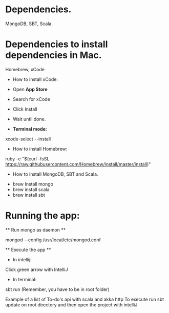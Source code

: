 # Dependencies.

MongoDB,
SBT,
Scala.

# Dependencies to install dependencies in Mac.

Homebrew,
xCode

* How to install xCode: 

- Open **App Store** 
- Search for xCode
- Click Install 
- Wait until done. 

- **Terminal mode:** 

xcode-select --install

* How to install Homebrew: 

ruby -e "$(curl -fsSL https://raw.githubusercontent.com/Homebrew/install/master/install)"

* How to install MongoDB, SBT and Scala. 

- brew Install mongo
- brew install scala
- brew install sbt


# Running the app: 

** Run mongo as daemon **

mongod --config /usr/local/etc/mongod.conf


** Execute the app **

- In intellij: 

Click green arrow with IntelliJ

- In terminal: 

sbt run (Remember, you have to be in root folder)

Example of a list of To-do's api with scala and akka http
To execute run sbt update on root directory and then open the project with intelliJ
